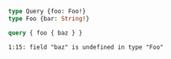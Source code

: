 ```graphql
type Query {foo: Foo!}
type Foo {bar: String!}
```

```graphql
query { foo { baz } }
```

```
1:15: field "baz" is undefined in type "Foo"
```